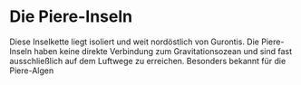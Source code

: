 # Die Piere-Inseln

Diese Inselkette liegt isoliert und weit nordöstlich von Gurontis. Die Piere-Inseln haben keine direkte Verbindung zum Gravitationsozean und sind fast ausschließlich auf dem Luftwege zu erreichen. Besonders bekannt für die Piere-Algen